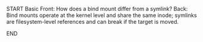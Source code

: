 START
Basic
Front: 
How does a bind mount differ from a symlink?
Back: 
Bind mounts operate at the kernel level and share the same inode; symlinks are filesystem-level references and can break if the target is moved.
<!--ID: 1745222218919-->
END
